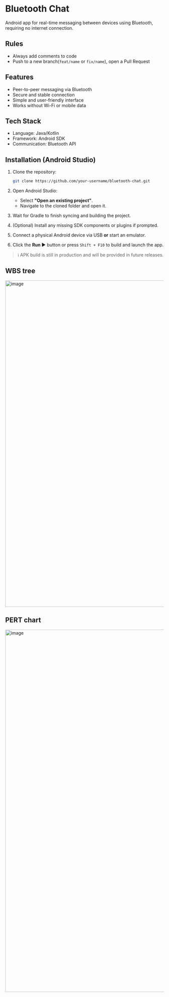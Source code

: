 # Bluetooth Chat

Android app for real-time messaging between devices using Bluetooth, requiring no internet connection.

## Rules
- Always add comments to code
- Push to a new branch(`feat/name` or `fix/name`), open a Pull Request

## Features
- Peer-to-peer messaging via Bluetooth
- Secure and stable connection
- Simple and user-friendly interface
- Works without Wi-Fi or mobile data

## Tech Stack
- Language: Java/Kotlin
- Framework: Android SDK
- Communication: Bluetooth API

## Installation (Android Studio)
1. Clone the repository:
   
   ```bash
   git clone https://github.com/your-username/bluetooth-chat.git

2. Open Android Studio:
   - Select **"Open an existing project"**.
   - Navigate to the cloned folder and open it.

3. Wait for Gradle to finish syncing and building the project.

4. (Optional) Install any missing SDK components or plugins if prompted.

5. Connect a physical Android device via USB **or** start an emulator.

6. Click the **Run ▶️** button or press `Shift + F10` to build and launch the app.

> ℹ️ APK build is still in production and will be provided in future releases.


## WBS tree
<img width="1038" alt="image" src="https://github.com/user-attachments/assets/f3bb9bd8-6f6e-4f0e-a3ec-fd90a7c50185" />

## PERT chart
<img width="1152" alt="image" src="https://github.com/user-attachments/assets/8cb26f42-40d5-4340-b849-27b63c981166" />
